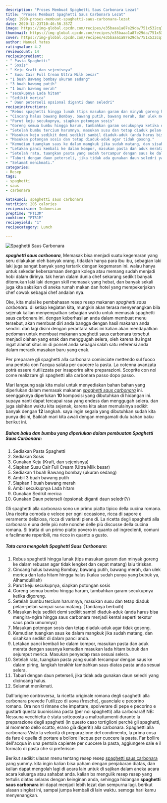 ```yaml
---
description: "Proses Membuat Spaghetti Saus Carbonara Lezat"
title: "Proses Membuat Spaghetti Saus Carbonara Lezat"
slug: 1990-proses-membuat-spaghetti-saus-carbonara-lezat
date: 2020-12-23T10:46:56.357Z
image: https://img-global.cpcdn.com/recipes/e35baaa1a87e29da/751x532cq70/spaghetti-saus-carbonara-foto-resep-utama.jpg
thumbnail: https://img-global.cpcdn.com/recipes/e35baaa1a87e29da/751x532cq70/spaghetti-saus-carbonara-foto-resep-utama.jpg
cover: https://img-global.cpcdn.com/recipes/e35baaa1a87e29da/751x532cq70/spaghetti-saus-carbonara-foto-resep-utama.jpg
author: Manuel Yates
ratingvalue: 4.2
reviewcount: 14
recipeingredient:
- " Pasta Spaghetti"
- " Sosis"
- " Keju Kraft dan sejenisnya"
- " Susu Cair Full Cream Ultra Milk besar"
- "1 buah Bawang bombay ukuran sedang"
- "3 buah bawang putih"
- "1 buah bawang merah"
- "secukupnya Lada hitam"
- "Sedikit merica"
- " Daun peterseli opsional diganti daun seledri"
recipeinstructions:
- "Rebus spaghetti hingga lunak (tips masukan garam dan minyak goreng ke dalam rebusan agar tidak lengket dan cepat matang) lalu tiriskan."
- "Cincang halus bawang Bombay, bawang putih, bawang merah, dan ulek merica dan lada hitam hingga halus (kalau sudah punya yang bubuk ya, Alhamdulillah)"
- "Parut keju secukupnya, siapkan potongan sosis"
- "Goreng semua bumbu hingga harum, tambahkan garam secukupnya ketika digoreng."
- "Setelah bumbu tercium harumnya, masukan susu dan tetap diaduk pelan-pelan sampai susu matang. (Tandanya berbuih)"
- "Masukan keju sedikit demi sedikit sambil diaduk-aduk (anda harus bisa mengira-ngira hingga saus carbonara menjadi kental seperti tekstur saus pada umumnya)"
- "Masukan potongan sosis dan tetap diaduk-aduk agar tidak gosong."
- "Kemudian tuangkan saus ke dalam mangkuk jika sudah matang, dan sisahkan sedikit di dalam panci anda."
- "Letakan panci kembali ke dalam kompor, masukan pasta dan aduk merata dengan sausnya kemudian masukan lada hitam bubuk dan sejumput merica. Masukan penyedap rasa sesuai selera."
- "Setelah rata, tuangkan pasta yang sudah tercampur dengan saus ke dalam piring, langkah terakhir tambahkan saus diatas pasta anda sesuai selera."
- "Taburi dengan daun peterseli, jika tidak ada gunakan daun seledri yang dicincang halus."
- "Selamat menikmati."
categories:
- Resep
tags:
- spaghetti
- saus
- carbonara

katakunci: spaghetti saus carbonara 
nutrition: 205 calories
recipecuisine: Indonesian
preptime: "PT13M"
cooktime: "PT51M"
recipeyield: "1"
recipecategory: Lunch

---
```



![Spaghetti Saus Carbonara](https://img-global.cpcdn.com/recipes/e35baaa1a87e29da/751x532cq70/spaghetti-saus-carbonara-foto-resep-utama.jpg)

<b><i>spaghetti saus carbonara</i></b>, Memasak bisa menjadi suatu kegemaran yang seru dilakukan oleh banyak orang. tidaklah hanya para ibu ibu, sebagian laki laki juga sangat banyak yang tertarik dengan kegemaran ini. walau hanya untuk sekedar kebersamaan dengan kolega atau memang sudah menjadi hobi dalam dirinya. tak heran dalam dunia chef sekarang sedikit banyak ditemukan laki laki dengan skill memasak yang hebat, dan banyak sekali juga kita saksikan di aneka rumah makan dan hotel yang mempekerjakan chef cowok sebagai chef andalan nya.

Oke, kita mulai ke pembahasan resep resep makanan <i>spaghetti saus carbonara</i>. di setiap kegiatan kita, mungkin akan terasa menyenangkan bila sejenak kalian menyempatkan sebagian waktu untuk memasak spaghetti saus carbonara ini. dengan keberhasilan anda dalam membuat menu tersebut, akan membuat diri anda bangga dengan hasil makanan anda sendiri. dan lagi disini dengan perantara situs ini kalian akan mendapatkan pedoman untuk membuat makanan <u>spaghetti saus carbonara</u> tersebut menjadi olahan yang enak dan menggugah selera, oleh karena itu ingat ingat alamat situs ini di ponsel anda sebagai salah satu referensi anda dalam meracik masakan baru yang enak.

Per preparare gli spaghetti alla carbonara cominciate mettendo sul fuoco una pentola con l&#39;acqua salata per cuocere la pasta. La cotenna avanzata potrà essere riutilizzata per insaporire altre preparazioni. Scoprite con noi come realizzare gli spaghetti alla carbonara passo dopo passo.


Mari langsung saja kita mulai untuk menyediakan bahan bahan yang diperlukan dalam memasak makanan <u><i>spaghetti saus carbonara</i></u> ini. seenggaknya diperlukan <b>10</b> komposisi yang dibutuhkan di hidangan ini. supaya nanti dapat tercapai rasa yang endess dan menggugah selera. dan juga sisihkan waktu kita sejenak, karena kita akan memulainya sedikit banyak dengan <b>12</b> langkah. saya ingin segala yang dibutuhkan sudah kita punya disini, Baiklah mari kita awali dengan mengamati dulu bahan baku berikut ini.

<!--inarticleads1-->

##### Bahan baku dan bumbu yang diperlukan dalam pembuatan Spaghetti Saus Carbonara:

1. Sediakan  Pasta Spaghetti
1. Sediakan  Sosis
1. Gunakan  Keju (Kraft, dan sejenisnya)
1. Siapkan  Susu Cair Full Cream (Ultra Milk besar)
1. Sediakan 1 buah Bawang bombay (ukuran sedang)
1. Ambil 3 buah bawang putih
1. Siapkan 1 buah bawang merah
1. Ambil secukupnya Lada hitam
1. Gunakan Sedikit merica
1. Gunakan  Daun peterseli (opsional: diganti daun seledri?/)


Gli spaghetti alla carbonara sono un primo piatto tipico della cucina romana. Una ricetta comoda e veloce per ogni occasione, ricca di sapore e veramente deliziosa, ricca di varianti piene di. La ricetta degli spaghetti alla carbonara è una delle più note nonchè delle più discusse della cucina romana. Si tratta di un primo piatto povero in quanto ad ingredienti, comuni e facilmente reperibili, ma ricco in quanto a gusto. 

<!--inarticleads2-->

##### Tata cara mengolah Spaghetti Saus Carbonara:

1. Rebus spaghetti hingga lunak (tips masukan garam dan minyak goreng ke dalam rebusan agar tidak lengket dan cepat matang) lalu tiriskan.
1. Cincang halus bawang Bombay, bawang putih, bawang merah, dan ulek merica dan lada hitam hingga halus (kalau sudah punya yang bubuk ya, Alhamdulillah)
1. Parut keju secukupnya, siapkan potongan sosis
1. Goreng semua bumbu hingga harum, tambahkan garam secukupnya ketika digoreng.
1. Setelah bumbu tercium harumnya, masukan susu dan tetap diaduk pelan-pelan sampai susu matang. (Tandanya berbuih)
1. Masukan keju sedikit demi sedikit sambil diaduk-aduk (anda harus bisa mengira-ngira hingga saus carbonara menjadi kental seperti tekstur saus pada umumnya)
1. Masukan potongan sosis dan tetap diaduk-aduk agar tidak gosong.
1. Kemudian tuangkan saus ke dalam mangkuk jika sudah matang, dan sisahkan sedikit di dalam panci anda.
1. Letakan panci kembali ke dalam kompor, masukan pasta dan aduk merata dengan sausnya kemudian masukan lada hitam bubuk dan sejumput merica. Masukan penyedap rasa sesuai selera.
1. Setelah rata, tuangkan pasta yang sudah tercampur dengan saus ke dalam piring, langkah terakhir tambahkan saus diatas pasta anda sesuai selera.
1. Taburi dengan daun peterseli, jika tidak ada gunakan daun seledri yang dicincang halus.
1. Selamat menikmati.


Dall&#39;origine controversa, la ricetta originale romana degli spaghetti alla carbonara prevede l&#39;utilizzo di uova (fresche), guanciale e pecorino romano. Ora non ti rimane che impattare, spolverare di pepe e pecorino e gustarti questa buonissima pasta (per noi spaghetti) alla carbonara!! NB: Nessuna vecchietta è stata sottoposta a maltrattamenti durante la preparazione degli spaghetti (in questo caso tortiglioni perché gli spaghetti, al momento dello scatto, erano già digeriti) alla carbonara. Spaghetti alla carbonara Visto la velocità di preparazione del condimento, la prima cosa da fare è quella di portare a bollore l&#39;acqua per cuocere la pasta. Far bollire dell&#39;acqua in una pentola capiente per cuocere la pasta, aggiungere sale e il formato di pasta che si preferisce. 

Berikut sedikit ulasan menu tentang resep resep <u>spaghetti saus carbonara</u> yang yummy. kita ingin kalian bisa paham dengan penjabaran diatas, dan kalian dapat mengolah lagi di acara lain untuk di sajikan dalam aneka acara acara keluarga atau sahabat anda. kalian bs mengulik resep resep yang tertulis diatas selaras dengan keinginan anda, sehingga hidangan <b>spaghetti saus carbonara</b> ini dapat menjadi lebih lezat dan sempurna lagi. berikut ulasan singkat ini, sampai jumpa kembali di lain waktu. semoga hari kamu menyenangkan.
